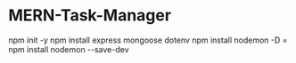 # MERN-Task-Manager

npm init -y
npm install express mongoose dotenv
npm install nodemon -D = npm install nodemon --save-dev
